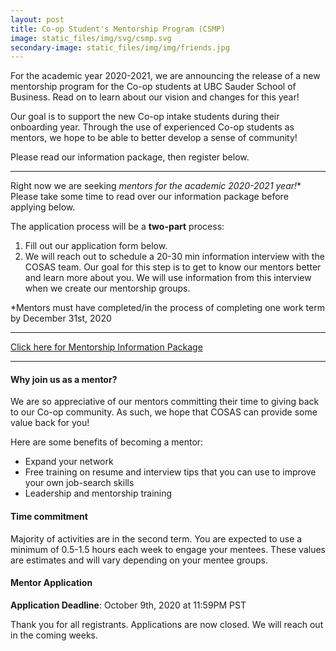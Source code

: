 ```yaml
---
layout: post
title: Co-op Student's Mentorship Program (CSMP)
image: static_files/img/svg/csmp.svg
secondary-image: static_files/img/img/friends.jpg
---
```

For the academic year 2020-2021, we are announcing the release of a new mentorship program for the Co-op students at UBC Sauder School of Business. 
Read on to learn about our vision and changes for this year!

Our goal is to support the new Co-op intake students during their onboarding year. Through the use of experienced Co-op students as mentors, we hope to be able to better develop a sense of community!

Please read our information package, then register below.
* * *

Right now we are seeking **mentors* for the academic 2020-2021 year!** Please take some time to read over our information package before applying below. 

The application process will be a **two-part** process:
1. Fill out our application form below.
2. We will reach out to schedule a 20-30 min information interview with the COSAS team. Our goal for this step is to get to know our mentors better and learn more about you. We will use information from this interview when we create our mentorship groups. 

*Mentors must have completed/in the process of completing one work term by December 31st, 2020

* * *
<a class="mx-auto btn btn-primary text-dark" href="{{ site.baseurl }}/static_files/other/Mentorship Information Package.pdf">Click here for Mentorship Information Package</a>
* * *

#### Why join us as a mentor?

We are so appreciative of our mentors committing their time to giving back to our Co-op community. As such, we hope that COSAS can provide some value back for you! 

Here are some benefits of becoming a mentor:  
* Expand your network
* Free training on resume and interview tips that you can use to improve your own job-search skills
* Leadership and mentorship training

#### Time commitment

Majority of activities are in the second term. You are expected to use a minimum of 0.5-1.5 hours each week to engage your mentees. These values are estimates and will vary depending on your mentee groups. 

#### Mentor Application

**Application Deadline**: October 9th, 2020 at 11:59PM PST 

Thank you for all registrants. Applications are now closed. We will reach out in the coming weeks. 